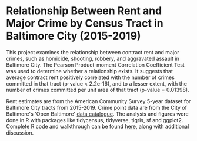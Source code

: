 # Relationship Between Rent and Major Crime by Census Tract in Baltimore City (2015-2019)

This project examines the relationship between contract rent and major crimes, such as homicide, shooting, robbery, and aggravated assault in Baltimore City. The Pearson Product-moment Correlation Coefficient Test was used to determine whether a relationship exists. It suggests that average contract rent positively correlated with the number of crimes committed in that tract (p-value < 2.2e-16), and to a lesser extent, with the number of crimes committed per unit area of that tract (p-value = 0.01398). 

Rent estimates are from the American Community Survey 5-year dataset for Baltimore City tracts from 2015-2019. Crime point data are from the City of Baltimore's 'Open Baltimore' [data catalogue](https://data.baltimorecity.gov/datasets/baltimore::part1-crime-data/about). The analysis and figures were done in R with packages like tidycensus, tidyverse, tigris, sf and ggplot2. Complete R code and walkthrough can be found [here](BaltRentCrime.md), along with additional discussion.
